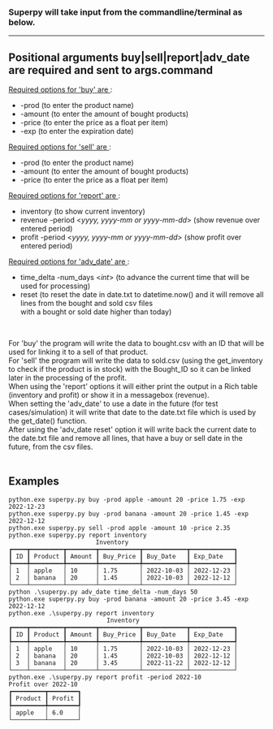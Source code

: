 ### Superpy will take input from the commandline/terminal as below.

***

## Positional arguments buy|sell|report|adv_date are required and sent to args.command

<u>Required options for 'buy' are </u>:
- -prod (to enter the product name)
- -amount (to enter the amount of bought products)
- -price (to enter the price as a float per item)
- -exp (to enter the expiration date)

<u>Required options for 'sell' are </u>:
- -prod (to enter the product name)
- -amount (to enter the amount of bought products)
- -price (to enter the price as a float per item)

<u>Required options for 'report' are </u>:
- inventory (to show current inventory)
- revenue -period <*yyyy, yyyy-mm or yyyy-mm-dd*> (show revenue over entered period)
- profit -period <*yyyy, yyyy-mm or yyyy-mm-dd*> (show profit over entered period)

<u>Required options for 'adv_date' are </u>:
- time_delta -num_days <*int*> (to advance the current time that will be used for processing)
- reset (to reset the date in date.txt to datetime.now() and it will remove all lines from the bought and sold csv files\
    with a bought or sold date higher than today)

<br>

For 'buy' the program will write the data to bought.csv with an ID that will be used for linking it to a sell of that product.<br>
For 'sell' the program will write the data to sold.csv (using the get_inventory to check if the product is in stock) with the Bought_ID so it can be linked later in the processing of the profit.<br>
When using the 'report' options it will either print the output in a Rich table (inventory and profit) or show it in a messagebox (revenue).<br>
When setting the 'adv_date' to use a date in the future (for test cases/simulation) it will write that date to the date.txt file which is used by the get_date() function.<br>
After using the 'adv_date reset' option it will write back the current date to the date.txt file and remove all lines, that have a buy or sell date in the future, from the csv files.<br>
<br>

## Examples

    python.exe superpy.py buy -prod apple -amount 20 -price 1.75 -exp 2022-12-23
    python.exe superpy.py buy -prod banana -amount 20 -price 1.45 -exp 2022-12-12
    python.exe superpy.py sell -prod apple -amount 10 -price 2.35
    python.exe superpy.py report inventory
                            Inventory
    ┏━━━━┳━━━━━━━━━┳━━━━━━━━┳━━━━━━━━━━━┳━━━━━━━━━━━━┳━━━━━━━━━━━━┓
    ┃ ID ┃ Product ┃ Amount ┃ Buy_Price ┃ Buy_Date   ┃ Exp_Date   ┃
    ┡━━━━╇━━━━━━━━━╇━━━━━━━━╇━━━━━━━━━━━╇━━━━━━━━━━━━╇━━━━━━━━━━━━┩
    │ 1  │ apple   │ 10     │ 1.75      │ 2022-10-03 │ 2022-12-23 │
    │ 2  │ banana  │ 20     │ 1.45      │ 2022-10-03 │ 2022-12-12 │
    └────┴─────────┴────────┴───────────┴────────────┴────────────┘
    python .\superpy.py adv_date time_delta -num_days 50
    python.exe superpy.py buy -prod banana -amount 20 -price 3.45 -exp 2022-12-12
    python.exe .\superpy.py report inventory
                               Inventory
    ┏━━━━┳━━━━━━━━━┳━━━━━━━━┳━━━━━━━━━━━┳━━━━━━━━━━━━┳━━━━━━━━━━━━┓
    ┃ ID ┃ Product ┃ Amount ┃ Buy_Price ┃ Buy_Date   ┃ Exp_Date   ┃
    ┡━━━━╇━━━━━━━━━╇━━━━━━━━╇━━━━━━━━━━━╇━━━━━━━━━━━━╇━━━━━━━━━━━━┩
    │ 1  │ apple   │ 10     │ 1.75      │ 2022-10-03 │ 2022-12-23 │
    │ 2  │ banana  │ 20     │ 1.45      │ 2022-10-03 │ 2022-12-12 │
    │ 3  │ banana  │ 20     │ 3.45      │ 2022-11-22 │ 2022-12-12 │
    └────┴─────────┴────────┴───────────┴────────────┴────────────┘
    python.exe .\superpy.py report profit -period 2022-10
    Profit over 2022-10
    ┏━━━━━━━━━┳━━━━━━━━┓
    ┃ Product ┃ Profit ┃
    ┡━━━━━━━━━╇━━━━━━━━┩
    │ apple   │ 6.0    │
    └─────────┴────────┘